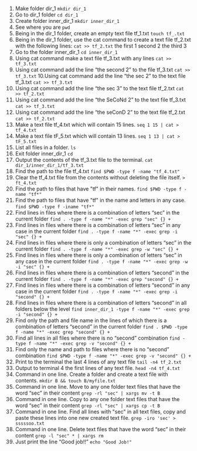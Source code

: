 1. Make folder dir_1
`mkdir dir_1`
 2. Go to dir_1 folder
`cd dir_1`
 3. Create folder inner_dir_1
 `mkdir inner_dir_1`
 4. See where you are
`pwd`
 5. Being in the dir_1 folder, create an empty text file tf_1.txt
 `touch tf_.txt`
 6. Being in the dir_1 folder, use the cat command to create a text file tf_2.txt with the following lines:
 `cat >> tf_2.txt`
 the first 1
 second 2
 the third 3
 7. Go to the folder inner_dir_1
`cd inner_dir_1`
 8. Using cat command make a text file tf_3.txt with any lines
 `cat >> tf_3.txt`
 9. Using cat command add the line “the second 2” to the file tf_3.txt
`cat >> tf_3.txt`
 10.Using cat command add the line “the sec 2” to the text file tf_3.txt
`cat >> tf_3.txt`
 11. Using cat command add the line “the sec 3” to the text file tf_2.txt
`cat >> tf_2.txt`
 12. Using cat command add the line “the SeCoNd 2” to the text file tf_3.txt
`cat >> tf_3.txt`
 13. Using cat command add the line “the seConD 2” to the text file tf_2.txt
`cat >> tf_2.txt`
 14. Make a text file tf_4.txt which will contain 15 lines.
`seq 1 15 | cat > tf_4.txt`
 15. Make a text file tF_5.txt which will contain 13 lines.
`seq 1 13 | cat > tF_5.txt`
 16. List all files in a folder.
`ls`
 17. Exit folder inner_dir_1
`cd`
 18. Output the contents of the tf_3.txt file to the terminal.
`cat dir_1/inner_dir_1/tf_3.txt`
 19. Find the path to the file tf_4.txt
`find $PWD -type f -name "tf_4.txt"`
 20. Clear the tf_4.txt file from the contents without deleting the file itself.
`> ft_4.txt`
 21. Find the path to files that have "tf" in their names.
`find $PWD -type f -name "tf*"`
 22. Find the path to files that have "tf" in the name and letters in any case.
`find $PWD -type f -iname "tf*"`
 23. Find lines in files where there is a combination of letters “sec” in the current folder
`find . -type f -name "*" -exec grep "sec" {} +`
 24. Find lines in files where there is a combination of letters “sec” in any case in the current folder
`find . -type f -name "*" -exec grep -i "sec" {} +`
 25. Find lines in files where there is only a combination of letters “sec” in the current folder
`find . -type f -name "*" -exec grep -w "sec" {} +`
 26. Find lines in files where there is only a combination of letters “sec” in any case in the current folder
`find . -type f -name "*" -exec grep -w -i "sec" {} +`
 27. Find lines in files where there is a combination of letters “second” in the current folder
`find . -type f -name "*" -exec grep "second" {} +`
 28. Find lines in files where there is a combination of letters “second” in any case in the current folder
`find . -type f -name "*" -exec grep -i "second" {} +`
 29. Find lines in files where there is a combination of letters “second” in all folders below the level
`find inner_dir_1 -type f -name "*" -exec grep -i "second" {} +`
 30. Find only the path and file name in the lines of which there is a combination of letters “second” in the current folder
`find . $PWD -type f -name "*" -exec grep "second" {} +`
 31. Find all lines in all files where there is no “second” combination
`find -type f -name "*" -exec grep -v "second" {} +`
 32. Find only the name and path to files where there is no “second” combination
`find $PWD -type f -name "*" -exec grep -v "second" {} +`
 33. Print to the terminal the last 4 lines of any text file
`tail -n4 tf_2.txt`
 34. Output to terminal 4 the first lines of any text file.
`head -n4 tf_4.txt`
 35. Command in one line. Create a folder and create a text file with contents.
`mkdir B && touch B/myfile.txt`
 36. Command in one line. Move to any one folder text files that have the word “sec” in their content
`grep -rl "sec" | xargs mv -t B`
 37. Command in one line. Copy to any one folder text files that have the word “sec” in their content
`grep -rl "sec" | xargs cp -t B`
 38. Command in one line. Find all lines with "sec" in all text files, copy and paste these lines into one new created text file.
`grep -iro 'sec' > sssssoo.txt`
 39. Command in one line. Delete text files that have the word “sec” in their content
`grep -l "sec" * | xargs rm`
 40. Just print the line “Good job!!”
`echo "Good Job!"`
